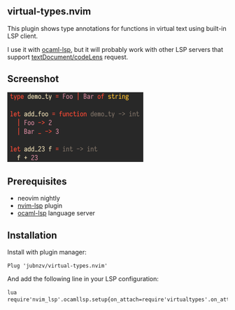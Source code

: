 ## virtual-types.nvim
This plugin shows type annotations for functions in virtual text using built-in LSP client.

I use it with [ocaml-lsp](https://github.com/ocaml/ocaml-lsp), but it will probably work with other LSP servers that support [textDocument/codeLens](https://microsoft.github.io/language-server-protocol/specification#textDocument_codeLens) request.

## Screenshot
![screenshot](./screenshot.png)

## Prerequisites
* neovim nightly
* [nvim-lsp](https://github.com/neovim/nvim-lsp) plugin
* [ocaml-lsp](https://github.com/ocaml/ocaml-lsp) language server

## Installation

Install with plugin manager:

```
Plug 'jubnzv/virtual-types.nvim'
```

And add the following line in your LSP configuration:
```
lua require'nvim_lsp'.ocamllsp.setup{on_attach=require'virtualtypes'.on_attach}
```

